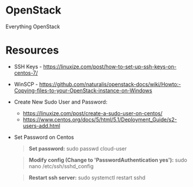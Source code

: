 # OpenStack
Everything OpenStack

# Resources
  - SSH Keys - https://linuxize.com/post/how-to-set-up-ssh-keys-on-centos-7/
  - WinSCP - https://github.com/naturalis/openstack-docs/wiki/Howto:-Copying-files-to-your-OpenStack-instance-on-Windows
  
  - Create New Sudo User and Password:
    - https://linuxize.com/post/create-a-sudo-user-on-centos/
    - https://www.centos.org/docs/5/html/5.1/Deployment_Guide/s2-users-add.html

  - Set Password on Centos
    > **Set password:** sudo passwd cloud-user

    > **Modify config (Change to 'PasswordAuthentication yes'):** sudo nano /etc/ssh/sshd_config

    > **Restart ssh server:** sudo systemctl restart sshd
